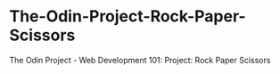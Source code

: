# The-Odin-Project-Rock-Paper-Scissors
The Odin Project - Web Development 101:  Project: Rock Paper Scissors
